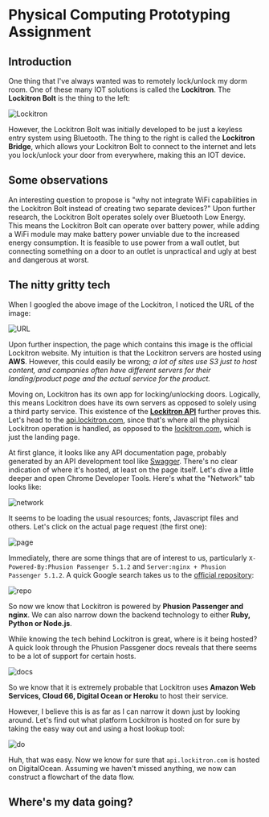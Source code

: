 # Physical Computing Prototyping Assignment

## Introduction
One thing that I've always wanted was to remotely lock/unlock my dorm room. One of these many IOT solutions is called the **Lockitron**. The **Lockitron Bolt** is the thing to the left:

![Lockitron](https://i.imgur.com/gqgpjeN.jpg)

However, the Lockitron Bolt was initially developed to be just a keyless entry system using Bluetooth. The thing to the right is called the **Lockitron Bridge**, which allows your Lockitron Bolt to connect to the internet and lets you lock/unlock your door from everywhere, making this an IOT device.

## Some observations

An interesting question to propose is "why not integrate WiFi capabilities in the Lockitron Bolt instead of creating two separate devices?" Upon further research, the Lockitron Bolt operates solely over Bluetooth Low Energy. This means the Lockitron Bolt can operate over battery power, while adding a WiFi module may make battery power unviable due to the increased energy consumption. It is feasible to use power from a wall outlet, but connecting something on a door to an outlet is unpractical and ugly at best and dangerous at worst.

## The nitty gritty tech

When I googled the above image of the Lockitron, I noticed the URL of the image: 

![URL](https://i.imgur.com/L5ISmR0.png)

Upon further inspection, the page which contains this image is the official Lockitron website. My intuition is that the Lockitron servers are hosted using **AWS**. However, this could easily be wrong; *a lot of sites use S3 just to host content, and companies often have different servers for their landing/product page and the actual service for the product.*

Moving on, Lockitron has its own app for locking/unlocking doors. Logically, this means Lockitron does have its own servers as opposed to solely using a third party service. This existence of the **[Lockitron API](https://api.lockitron.com/)** further proves this. Let's head to the [api.lockitron.com](https://api.lockitron.com/), since that's where all the physical Lockitron operation is handled, as opposed to the [lockitron.com](https://lockitron.com), which is just the landing page.

At first glance, it looks like any API documentation page, probably generated by an API development tool like [Swagger](https://swagger.io/). There's no clear indication of where it's hosted, at least on the page itself. Let's dive a little deeper and open Chrome Developer Tools. Here's what the "Network" tab looks like:

![network](https://i.imgur.com/kFnsLxp.png)

It seems to be loading the usual resources; fonts, Javascript files and others. Let's click on the actual page request (the first one):

![page](https://i.imgur.com/27xBMYJ.png)

Immediately, there are some things that are of interest to us, particularly `X-Powered-By:Phusion Passenger 5.1.2` and `Server:nginx + Phusion Passenger 5.1.2`. A quick Google search takes us to the [official repository](https://github.com/phusion/passenger):

![repo](https://i.imgur.com/sUXdSP2.png)

So now we know that Lockitron is powered by **Phusion Passenger and nginx**. We can also narrow down the backend technology to either **Ruby, Python or Node.js**.

While knowing the tech behind Lockitron is great, where is it being hosted? A quick look through the Phusion Passgener docs reveals that there seems to be a lot of support for certain hosts.

![docs](https://i.imgur.com/fiS0avU.png)

So we know that it is extremely probable that Lockitron uses **Amazon Web Services, Cloud 66, Digital Ocean or Heroku** to host their service.

However, I believe this is as far as I can narrow it down just by looking around. Let's find out what platform Lockitron is hosted on for sure by taking the easy way out and using a host lookup tool:

![do](https://i.imgur.com/oM1wcwM.png)

Huh, that was easy. Now we know for sure that `api.lockitron.com` is hosted on DigitalOcean. Assuming we haven't missed anything, we now can construct a flowchart of the data flow.

## Where's my data going?


